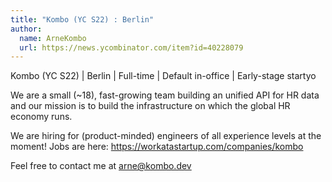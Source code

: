 ```yaml
---
title: "Kombo (YC S22) : Berlin"
author:
  name: ArneKombo
  url: https://news.ycombinator.com/item?id=40228079
---
```

Kombo (YC S22) | Berlin | Full-time | Default in-office | Early-stage startyo

We are a small (~18), fast-growing team building an unified API for HR data and our mission is to build the infrastructure on which the global HR economy runs.

We are hiring for (product-minded) engineers of all experience levels at the moment! 
Jobs are here: <a href="https:&#x2F;&#x2F;workatastartup.com&#x2F;companies&#x2F;kombo" rel="nofollow">https:&#x2F;&#x2F;workatastartup.com&#x2F;companies&#x2F;kombo</a>

Feel free to contact me at arne@kombo.dev
